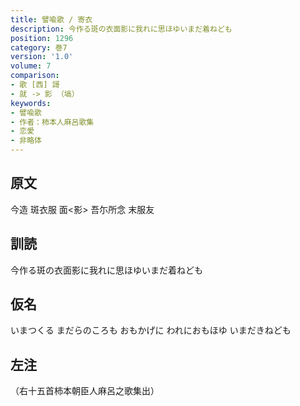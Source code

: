 ```yaml
---
title: 譬喩歌 / 寄衣
description: 今作る斑の衣面影に我れに思ほゆいまだ着ねども
position: 1296
category: 巻7
version: '1.0'
volume: 7
comparison:
- 歌 [西] 謌
- 就 -> 影 （塙）
keywords:
- 譬喩歌
- 作者：柿本人麻呂歌集
- 恋愛
- 非略体
---
```


## 原文

今造 斑衣服 面<影> 吾尓所念 末服友

## 訓読

今作る斑の衣面影に我れに思ほゆいまだ着ねども

## 仮名

いまつくる まだらのころも おもかげに われにおもほゆ いまだきねども

## 左注

（右十五首柿本朝臣人麻呂之歌集出）
